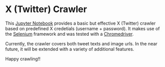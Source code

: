 # X (Twitter) Crawler

This [Jupyter Notebook](https://github.com/Halvani/TwitterCrawler/blob/main/TwitterCrawler.ipynb) provides a basic but effective X (Twitter) crawler based on predefined X credetials (username + password). 
It makes use of the [Selenium](https://www.selenium.dev) framework and was tested with a [Chromedriver](https://chromedriver.chromium.org/downloads). 

Currently, the crawler covers both tweet texts and image urls. In the near future, it will be extended with a variety of additional features.

Happy crawling!!
